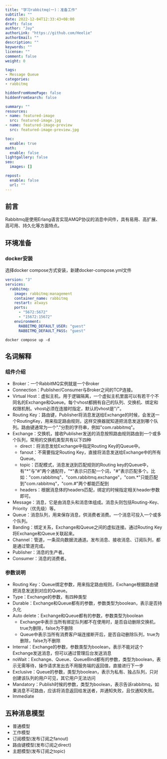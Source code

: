 ```yaml
---
title: "学习rabbitmq(一)：准备工作"
subtitle: ""
date: 2022-12-04T12:33:43+08:00
draft: false
author: "Jay"
authorLink: "https://github.com/Heelie"
authorEmail: ""
description: ""
keywords: ""
license: ""
comment: false
weight: 0

tags:
- Message Queue
categories:
- rabbitmq

hiddenFromHomePage: false
hiddenFromSearch: false

summary: ""
resources:
- name: featured-image
  src: featured-image.jpg
- name: featured-image-preview
  src: featured-image-preview.jpg

toc:
  enable: true
math:
  enable: false
lightgallery: false
seo:
  images: []

repost:
  enable: false
  url: ""
---
```

## 前言
Rabbitmq是使用Erlang语言实现AMQP协议的消息中间件，具有易用、高扩展、高可用、持久化等方面特点。

## 环境准备

### docker安装
选择docker compose方式安装，新建docker-compose.yml文件

```yaml
version: "3"
services:
  rabbitmq:
    image: rabbitmq:management
    container_name: rabbitmq
    restart: always
    ports:
      - "5672:5672"
      - "15672:15672"
    environment:
      RABBITMQ_DEFAULT_USER: "guest"
      RABBITMQ_DEFAULT_PASS: "guest"
```
```shell 
docker compose up -d
```

## 名词解释
### 组件介绍

- Broker：一个RabbitMQ实例就是一个Broker
- Connection：Publisher/Consumer与Broker之间的TCP连接。
- Virtual Host：虚拟主机，用于逻辑隔离，一个虚拟主机里面可以有若干个不同名的Exchange和Queue。每个vhost都拥有自己的队列、交换机、绑定和权限机制。vhost必须在连接时指定，默认的vhost是"/"。
- Routing Key：路由键，Publisher将消息发送给Exchange的时候，会发送一个RoutingKey，用来指定路由规则，这样交换器就知道把消息发送到哪个队列。路由键通常为一个"."分割的字符串，例如"com.rabbitmq"。
- Exchange：交换机，接收Publisher发送的消息按照路由规则路由到一个或多个队列，常用的交换机类型共有以下四种
  - direct：将消息发给Exchange中指定Routing Key的Queue中。
  - fanout：不需要指定Routing Key，直接将消息发送给Exchange中的所有Queue。
  - topic：匹配模式，消息发送到匹配规则的Routing key的Queue中，有"\*"与"#"两个通配符，"\*"表示只匹配一个词，"#"表示匹配多个。比如："com.rabbitmq"、"com.rabbitmq.exchange"，"com.*"只能匹配到"com.rabbitmq"，"com.#"两个都能匹配到
  - headers：根据消息体的headers匹配，绑定的时候指定相关header参数即可。
- Message：消息，它是由消息头和消息体组成。消息头则包括Routing-Key、Priority（优先级）等。
- Queue：消息队列，用来保存消息，供消费者消费。一个消息可投入一个或多个队列。
- Banding：绑定关系，Exchange和Queue之间的虚拟连接。通过Routing Key将Exchange和Queue关联起来。
- Channel：管道，一条双向数据流通道。发布消息、接收消息、订阅队列，都是通过管道完成。
- Publisher：消息的生产者。
- Consumer：消息的消费者。

### 参数说明
- Routing Key：Queue绑定参数，用来指定路由规则，Exchange根据路由键把消息发送到对应的Queue。
- Type：Exchange的参数，有四种类型
- Durable：Exchange和Queue都有的参数，参数类型为boolean，表示是否持久化
- Auto delete：Exchange和Queue都有的参数，参数类型为boolean
  - Exchange中表示当所有绑定队列都不在使用时，是否自动删除交换机，true为删除，false为不删除
  - Queue中表示当所有消费客户端连接断开后，是否自动删除队列，true为删除，false为不删除
- Internal：Exchange的参数，参数类型为boolean，表示不能对这个Exchange发送消息，但可以通过管理后台发送消息
- noWait：Exchange、Queue、QueueBind都有的参数，类型为boolean，表示无需等待，操作请求发出去不用服务端的返回值，直接进行下一步
- Exclusive：Queue的参数，类型为boolean，表示为私有、独占队列，只对创建该队列的用户可见，其它用户无法访问
- Mandatory：Publish时候的参数，类型为boolean，表示告诉rabbitmq，如果消息不可路由，应该将消息返回给发送者，并通知失败，且仅通知失败。
- Immediate

## 五种消息模型
- 普通模型
- 工作模型
- 订阅模型(发布订阅之fanout)
- 路由键模型(发布订阅之direct)
- 主题模型(发布订阅之topic)